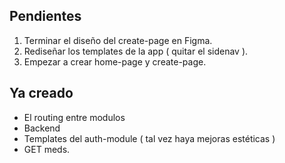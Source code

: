 ## Pendientes

1. Terminar el diseño del create-page en Figma.
2. Rediseñar los templates de la app ( quitar el sidenav ).
3. Empezar a crear home-page y create-page.


## Ya creado

* El routing entre modulos
* Backend
* Templates del auth-module ( tal vez haya mejoras estéticas )
* GET meds.
